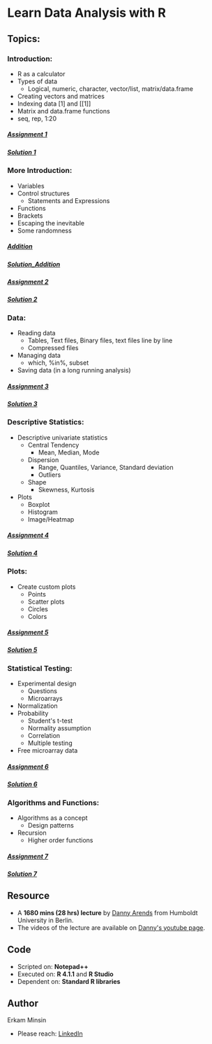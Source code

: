 # Learn Data Analysis with R

## Topics:

### Introduction:
* R as a calculator
* Types of data
  * Logical, numeric, character, vector/list, matrix/data.frame 
* Creating vectors and matrices
* Indexing data [1] and [[1]]
* Matrix and data.frame functions
* seq, rep, 1:20
##### [Assignment 1](https://github.com/eminsin/Learn-Data-Analysis-with-R/blob/main/Assignment01-Introduction.pdf)
##### [Solution 1](https://github.com/eminsin/Learn-Data-Analysis-with-R/blob/main/codes1.r) 
### More Introduction:
* Variables
* Control structures
  * Statements and Expressions
* Functions
* Brackets
* Escaping the inevitable
* Some randomness
##### [Addition](https://github.com/eminsin/Learn-Data-Analysis-with-R/blob/main/Assignment01Addition.pdf)
##### [Solution_Addition](https://github.com/eminsin/Learn-Data-Analysis-with-R/blob/main/codes1addition.r)
##### [Assignment 2](https://github.com/eminsin/Learn-Data-Analysis-with-R/blob/main/Assignment02-Moreintroduction.pdf)
##### [Solution 2](https://github.com/eminsin/Learn-Data-Analysis-with-R/blob/main/codes2.r)
### Data:
* Reading data
  * Tables, Text files, Binary files, text files line by line
  * Compressed files
* Managing data
  * which, %in%, subset
* Saving data (in a long running analysis) 
##### [Assignment 3](https://github.com/eminsin/Learn-Data-Analysis-with-R/blob/main/Assignment03-Data.pdf)
##### [Solution 3](https://github.com/eminsin/Learn-Data-Analysis-with-R/blob/main/codes3.r)
### Descriptive Statistics:
* Descriptive univariate statistics
  * Central Tendency
    * Mean, Median, Mode
  * Dispersion
    * Range, Quantiles, Variance, Standard deviation
    * Outliers
  * Shape
    * Skewness, Kurtosis
* Plots
  * Boxplot
  * Histogram
  * Image/Heatmap
##### [Assignment 4](https://github.com/eminsin/Learn-Data-Analysis-with-R/blob/main/Assignment04-DescriptiveStatistics.pdf)
##### [Solution 4](https://github.com/eminsin/Learn-Data-Analysis-with-R/blob/main/codes4.r)    
### Plots:
* Create custom plots
  * Points
  * Scatter plots
  * Circles
  * Colors
##### [Assignment 5](https://github.com/eminsin/Learn-Data-Analysis-with-R/blob/main/Assignment05-Plots.pdf)
##### [Solution 5](https://github.com/eminsin/Learn-Data-Analysis-with-R/blob/main/codes5.r)
### Statistical Testing:
* Experimental design
  * Questions
  * Microarrays
* Normalization
* Probability
  * Student's t-test
  * Normality assumption
  * Correlation
  * Multiple testing
* Free microarray data
##### [Assignment 6](https://github.com/eminsin/Learn-Data-Analysis-with-R/blob/main/Assignment06-StatisticalTesting.pdf)
##### [Solution 6](https://github.com/eminsin/Learn-Data-Analysis-with-R/blob/main/codes6.r)
### Algorithms and Functions:
* Algorithms as a concept
  * Design patterns
* Recursion
  * Higher order functions
##### [Assignment 7](https://github.com/eminsin/Learn-Data-Analysis-with-R/blob/main/Assignment07-AlgorithmsAndFunctions.pdf)
##### [Solution 7](https://github.com/eminsin/Learn-Data-Analysis-with-R/blob/main/codes7.r)

## Resource
+ A **1680 mins (28 hrs) lecture** by [Danny Arends](https://dannyarends.nl/?) from Humboldt University in Berlin.
+ The videos of the lecture are available on [Danny's youtube page](https://www.youtube.com/watch?v=fxmF4P_O_2c&list=PLhR2Go-lh6X6ZJnN4WQScB4qjO4GYTO0S).

## Code
+ Scripted on: **Notepad++**
+ Executed on: **R 4.1.1** and **R Studio**
+ Dependent on: **Standard R libraries**

## Author
Erkam Minsin
+ Please reach: [LinkedIn](https://www.linkedin.com/in/erkam-minsin-msc-37537514a/)

